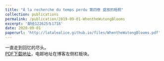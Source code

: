 ```yaml
---
title: "À la recherche du temps perdu 第四卷 盛放的梧桐"
collection: publications
permalink: /publication/2019-09-01-WhentheWutongBlooms
excerpt: '献给122625与1718'
date: 2020-09-01
paperurl: 'http://latalealice.github.io/files/WhentheWutongBlooms.pdf'
---
```


一直走到回忆的尽头。    
[PDF下载地址](http://latalealice.github.io/files/WhentheWutongBlooms.pdf)，电邮地址在博客左侧栏板块。
